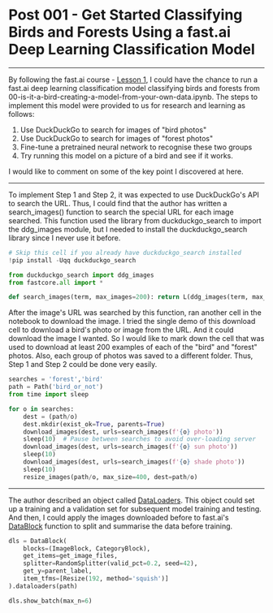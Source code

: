 # Post 001 - Get Started Classifying Birds and Forests Using a fast.ai Deep Learning Classification Model

---

By following the fast.ai course - [Lesson 1](https://aaronfan20x3.github.io/about.html), I could have the chance to run a fast.ai deep learning classification model classifying birds and forests from 00-is-it-a-bird-creating-a-model-from-your-own-data.ipynb. The steps to implement this model were provided to us for research and learning as follows:

1. Use DuckDuckGo to search for images of "bird photos"
1. Use DuckDuckGo to search for images of "forest photos"
1. Fine-tune a pretrained neural network to recognise these two groups
1. Try running this model on a picture of a bird and see if it works.

I would like to comment on some of the key point I discovered at here.

---

To implement Step 1 and Step 2, it was expected to use DuckDuckGo's API to search the URL. Thus, I could find that the author has written a search_images() function to search the special URL for each image searched. This function used the library from duckduckgo_search to import the ddg_images module, but I needed to install the duckduckgo_search library since I never use it before.

```python
# Skip this cell if you already have duckduckgo_search installed
!pip install -Uqq duckduckgo_search

from duckduckgo_search import ddg_images
from fastcore.all import *

def search_images(term, max_images=200): return L(ddg_images(term, max_results=max_images)).itemgot('image')
```
After the image's URL was searched by this function, ran another cell in the notebook to download the image. I tried the single demo of this download cell to download a bird's photo or image from the URL. And it could download the image I wanted. So I would like to mark down the cell that was used to download at least 200 examples of each of the "bird" and "forest" photos. Also, each group of photos was saved to a different folder. Thus, Step 1 and Step 2 could be done very easily.

```python
searches = 'forest','bird'
path = Path('bird_or_not')
from time import sleep

for o in searches:
    dest = (path/o)
    dest.mkdir(exist_ok=True, parents=True)
    download_images(dest, urls=search_images(f'{o} photo'))
    sleep(10)  # Pause between searches to avoid over-loading server
    download_images(dest, urls=search_images(f'{o} sun photo'))
    sleep(10)
    download_images(dest, urls=search_images(f'{o} shade photo'))
    sleep(10)
    resize_images(path/o, max_size=400, dest=path/o)
```

---

The author described an object called [DataLoaders](https://docs.fast.ai/data.load.html). This object could set up a training and a validation set for subsequent model training and testing. And then, I could apply the images downloaded before to fast.ai's [DataBlock](https://docs.fast.ai/data.block.html) function to split and summarise the data before training.

```python
dls = DataBlock(
    blocks=(ImageBlock, CategoryBlock), 
    get_items=get_image_files, 
    splitter=RandomSplitter(valid_pct=0.2, seed=42),
    get_y=parent_label,
    item_tfms=[Resize(192, method='squish')]
).dataloaders(path)

dls.show_batch(max_n=6)
```
